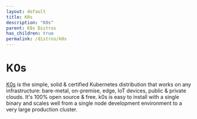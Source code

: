 ```yaml
---
layout: default
title: K0s
description: "K0s"
parent: K8s Distros
has_children: true
permalink: /distros/k0s
---
```


# K0s

[K0s](https://k0sproject.io/) is the simple, solid & certified Kubernetes distribution that works on any infrastructure: bare-metal, on-premise, edge, IoT devices, public & private clouds. It's 100% open source & free. k0s is easy to install with a single binary and scales well from a single node development environment to a very large production cluster.
